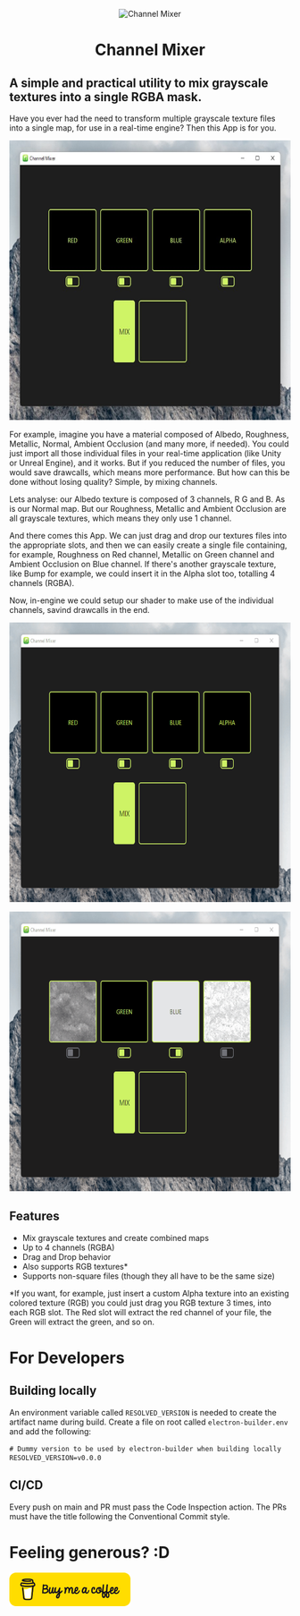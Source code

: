 <p align="center">
<img src="build/icon.png" alt="Channel Mixer" height="100">
</p>

<h1 align="center">Channel Mixer</h1>

## A simple and practical utility to mix grayscale textures into a single RGBA mask.

Have you ever had the need to transform multiple grayscale texture files into a single map, for use in a real-time engine? Then this App is for you.

<p align="center">
<img src=".github/readme/MainScreen.jpg" alt="Channel Mixer Main Screen" height="500">
</p>

For example, imagine you have a material composed of Albedo, Roughness, Metallic, Normal, Ambient Occlusion (and many more, if needed). You could just import all those individual files in your real-time application (like Unity or Unreal Engine), and it works. But if you reduced the number of files, you would save drawcalls, which means more performance. But how can this be done without losing quality? Simple, by mixing channels.

Lets analyse: our Albedo texture is composed of 3 channels, R G and B. As is our Normal map. But our Roughness, Metallic and Ambient Occlusion are all grayscale textures, which means they only use 1 channel.

And there comes this App. We can just drag and drop our textures files into the appropriate slots, and then we can easily create a single file containing, for example, Roughness on Red channel, Metallic on Green channel and Ambient Occlusion on Blue channel. If there's another grayscale texture, like Bump for example, we could insert it in the Alpha slot too, totalling 4 channels (RGBA).

Now, in-engine we could setup our shader to make use of the individual channels, savind drawcalls in the end.

<p align="center">
<img src=".github/readme/draganddrop.gif" alt="Drag and Drop feature" height="500">
</p>
<p align="center">
<img src=".github/readme/mix.gif" alt="Drag and Drop feature" height="500">
</p>

## Features

- Mix grayscale textures and create combined maps
- Up to 4 channels (RGBA)
- Drag and Drop behavior
- Also supports RGB textures*
- Supports non-square files (though they all have to be the same size)

*If you want, for example, just insert a custom Alpha texture into an existing colored texture (RGB) you could just drag you RGB texture 3 times, into each RGB slot. The Red slot will extract the red channel of your file, the Green will extract the green, and so on.

# For Developers

## Building locally
An environment variable called `RESOLVED_VERSION` is needed to create the artifact name during build. Create a file on root called `electron-builder.env` and add the following:

```
# Dummy version to be used by electron-builder when building locally
RESOLVED_VERSION=v0.0.0
```

## CI/CD

Every push on main and PR must pass the Code Inspection action. The PRs must have the title following the Conventional Commit style.

# Feeling generous? :D

<a href="https://www.buymeacoffee.com/leandrojunior" target="_blank"><img src=".github/readme/buymeacoffee.png" alt="Buy Me A Coffee" style="height: 60px !important;width: 217px !important;" ></a>
